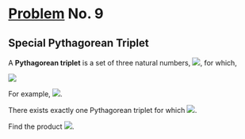 # [Problem](https://projecteuler.net/problem=9) No. 9

## Special Pythagorean Triplet

A **Pythagorean triplet** is a set of three natural numbers, <img src="https://render.githubusercontent.com/render/math?math=\large a < b < c">, for which,

<img src="https://render.githubusercontent.com/render/math?math=\large a^2 %2B b^2 = c^2">

For example, <img src="https://render.githubusercontent.com/render/math?math=\large 3^2 %2B 4^2 = 9 %2B 16 = 25 = 5^2">.

There exists exactly one Pythagorean triplet for which <img src="https://render.githubusercontent.com/render/math?math=\large a %2B b %2B c = 1000">.

Find the product <img src="https://render.githubusercontent.com/render/math?math=\large abc">.
